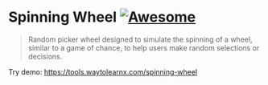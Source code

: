 # Spinning Wheel [![Awesome](https://cdn.rawgit.com/sindresorhus/awesome/d7305f38d29fed78fa85652e3a63e154dd8e8829/media/badge.svg)](https://github.com/sindresorhus/awesome)

>Random picker wheel designed to simulate the spinning of a wheel, similar to a game of chance, to help users make random selections or decisions.

Try demo: https://tools.waytolearnx.com/spinning-wheel
